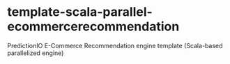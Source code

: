 # template-scala-parallel-ecommercerecommendation
PredictionIO E-Commerce Recommendation engine template (Scala-based parallelized engine) 
